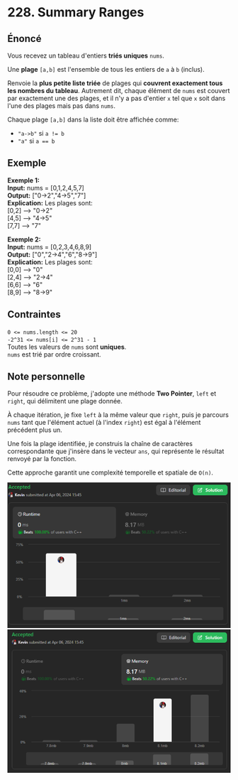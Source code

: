 # 228. Summary Ranges

## Énoncé

Vous recevez un tableau d'entiers **triés uniques** `nums`.

Une **plage** `[a,b]` est l'ensemble de tous les entiers de `a` à `b` (inclus).

Renvoie la **plus petite liste triée** de plages qui **couvrent exactement tous les nombres du tableau**. Autrement dit, chaque élément de `nums` est couvert par exactement une des plages, et il n'y a pas d'entier `x` tel que `x` soit dans l'une des plages mais pas dans `nums`.

Chaque plage `[a,b]` dans la liste doit être affichée comme:

- `"a->b"` si `a != b`
- `"a"` si `a == b`

## Exemple

**Exemple 1:**  
**Input:** nums = [0,1,2,4,5,7]  
**Output:** ["0->2","4->5","7"]  
**Explication:** Les plages sont:  
[0,2] --> "0->2"  
[4,5] --> "4->5"  
[7,7] --> "7"

**Exemple 2:**  
**Input:** nums = [0,2,3,4,6,8,9]  
**Output:** ["0","2->4","6","8->9"]  
**Explication:** Les plages sont:  
[0,0] --> "0"  
[2,4] --> "2->4"  
[6,6] --> "6"  
[8,9] --> "8->9"

## Contraintes

`0 <= nums.length <= 20`  
`-2^31 <= nums[i] <= 2^31 - 1`  
Toutes les valeurs de `nums` sont **uniques**.  
`nums` est trié par ordre croissant.

## Note personnelle

Pour résoudre ce problème, j'adopte une méthode **Two Pointer**, `left` et `right`, qui délimitent une plage donnée.

À chaque itération, je fixe `left` à la même valeur que `right`, puis je parcours `nums` tant que l'élément actuel (à l'index `right`) est égal à l'élément précédent plus un.

Une fois la plage identifiée, je construis la chaîne de caractères correspondante que j'insère dans le vecteur `ans`, qui représente le résultat renvoyé par la fonction.

Cette approche garantit une complexité temporelle et spatiale de `O(n)`.

<img src="./imgs/runtime.png"/>
<img src="./imgs/memory.png"/>
